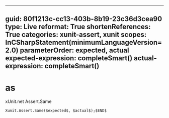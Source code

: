 ----
guid: 80f1213c-cc13-403b-8b19-23c36d3cea90
type: Live
reformat: True
shortenReferences: True
categories: xunit-assert, xunit
scopes: InCSharpStatement(minimumLanguageVersion=2.0)
parameterOrder: expected, actual
expected-expression: completeSmart()
actual-expression: completeSmart()
----

# as

xUnit.net Assert.Same

```
Xunit.Assert.Same($expected$, $actual$);$END$
```
